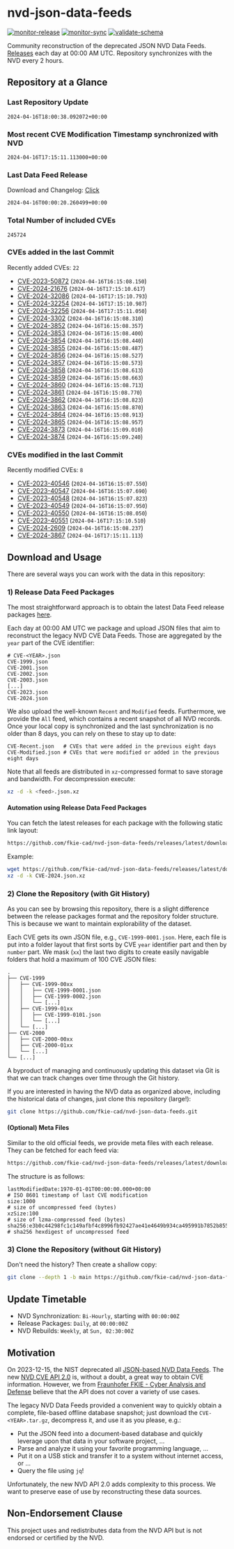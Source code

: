 # nvd-json-data-feeds

[![monitor-release](https://github.com/fkie-cad/nvd-json-data-feeds/actions/workflows/monitor_release.yml/badge.svg)](https://github.com/fkie-cad/nvd-json-data-feeds/actions/workflows/monitor_release.yml)
[![monitor-sync](https://github.com/fkie-cad/nvd-json-data-feeds/actions/workflows/monitor_sync.yml/badge.svg)](https://github.com/fkie-cad/nvd-json-data-feeds/actions/workflows/monitor_sync.yml)
[![validate-schema](https://github.com/fkie-cad/nvd-json-data-feeds/actions/workflows/validate_schema.yml/badge.svg)](https://github.com/fkie-cad/nvd-json-data-feeds/actions/workflows/validate_schema.yml)

Community reconstruction of the deprecated JSON NVD Data Feeds.
[Releases](https://github.com/fkie-cad/nvd-json-data-feeds/releases/latest) each day at 00:00 AM UTC.
Repository synchronizes with the NVD every 2 hours.

## Repository at a Glance

### Last Repository Update

```plain
2024-04-16T18:00:38.092072+00:00
```

### Most recent CVE Modification Timestamp synchronized with NVD

```plain
2024-04-16T17:15:11.113000+00:00
```

### Last Data Feed Release

Download and Changelog: [Click](https://github.com/fkie-cad/nvd-json-data-feeds/releases/latest)

```plain
2024-04-16T00:00:20.260499+00:00
```

### Total Number of included CVEs

```plain
245724
```

### CVEs added in the last Commit

Recently added CVEs: `22`

- [CVE-2023-50872](CVE-2023/CVE-2023-508xx/CVE-2023-50872.json) (`2024-04-16T16:15:08.150`)
- [CVE-2024-21676](CVE-2024/CVE-2024-216xx/CVE-2024-21676.json) (`2024-04-16T17:15:10.617`)
- [CVE-2024-32086](CVE-2024/CVE-2024-320xx/CVE-2024-32086.json) (`2024-04-16T17:15:10.793`)
- [CVE-2024-32254](CVE-2024/CVE-2024-322xx/CVE-2024-32254.json) (`2024-04-16T17:15:10.987`)
- [CVE-2024-32256](CVE-2024/CVE-2024-322xx/CVE-2024-32256.json) (`2024-04-16T17:15:11.050`)
- [CVE-2024-3302](CVE-2024/CVE-2024-33xx/CVE-2024-3302.json) (`2024-04-16T16:15:08.310`)
- [CVE-2024-3852](CVE-2024/CVE-2024-38xx/CVE-2024-3852.json) (`2024-04-16T16:15:08.357`)
- [CVE-2024-3853](CVE-2024/CVE-2024-38xx/CVE-2024-3853.json) (`2024-04-16T16:15:08.400`)
- [CVE-2024-3854](CVE-2024/CVE-2024-38xx/CVE-2024-3854.json) (`2024-04-16T16:15:08.440`)
- [CVE-2024-3855](CVE-2024/CVE-2024-38xx/CVE-2024-3855.json) (`2024-04-16T16:15:08.487`)
- [CVE-2024-3856](CVE-2024/CVE-2024-38xx/CVE-2024-3856.json) (`2024-04-16T16:15:08.527`)
- [CVE-2024-3857](CVE-2024/CVE-2024-38xx/CVE-2024-3857.json) (`2024-04-16T16:15:08.573`)
- [CVE-2024-3858](CVE-2024/CVE-2024-38xx/CVE-2024-3858.json) (`2024-04-16T16:15:08.613`)
- [CVE-2024-3859](CVE-2024/CVE-2024-38xx/CVE-2024-3859.json) (`2024-04-16T16:15:08.663`)
- [CVE-2024-3860](CVE-2024/CVE-2024-38xx/CVE-2024-3860.json) (`2024-04-16T16:15:08.713`)
- [CVE-2024-3861](CVE-2024/CVE-2024-38xx/CVE-2024-3861.json) (`2024-04-16T16:15:08.770`)
- [CVE-2024-3862](CVE-2024/CVE-2024-38xx/CVE-2024-3862.json) (`2024-04-16T16:15:08.823`)
- [CVE-2024-3863](CVE-2024/CVE-2024-38xx/CVE-2024-3863.json) (`2024-04-16T16:15:08.870`)
- [CVE-2024-3864](CVE-2024/CVE-2024-38xx/CVE-2024-3864.json) (`2024-04-16T16:15:08.913`)
- [CVE-2024-3865](CVE-2024/CVE-2024-38xx/CVE-2024-3865.json) (`2024-04-16T16:15:08.957`)
- [CVE-2024-3873](CVE-2024/CVE-2024-38xx/CVE-2024-3873.json) (`2024-04-16T16:15:09.010`)
- [CVE-2024-3874](CVE-2024/CVE-2024-38xx/CVE-2024-3874.json) (`2024-04-16T16:15:09.240`)


### CVEs modified in the last Commit

Recently modified CVEs: `8`

- [CVE-2023-40546](CVE-2023/CVE-2023-405xx/CVE-2023-40546.json) (`2024-04-16T16:15:07.550`)
- [CVE-2023-40547](CVE-2023/CVE-2023-405xx/CVE-2023-40547.json) (`2024-04-16T16:15:07.690`)
- [CVE-2023-40548](CVE-2023/CVE-2023-405xx/CVE-2023-40548.json) (`2024-04-16T16:15:07.823`)
- [CVE-2023-40549](CVE-2023/CVE-2023-405xx/CVE-2023-40549.json) (`2024-04-16T16:15:07.950`)
- [CVE-2023-40550](CVE-2023/CVE-2023-405xx/CVE-2023-40550.json) (`2024-04-16T16:15:08.050`)
- [CVE-2023-40551](CVE-2023/CVE-2023-405xx/CVE-2023-40551.json) (`2024-04-16T17:15:10.510`)
- [CVE-2024-2609](CVE-2024/CVE-2024-26xx/CVE-2024-2609.json) (`2024-04-16T16:15:08.237`)
- [CVE-2024-3867](CVE-2024/CVE-2024-38xx/CVE-2024-3867.json) (`2024-04-16T17:15:11.113`)


## Download and Usage

There are several ways you can work with the data in this repository:

### 1) Release Data Feed Packages

The most straightforward approach is to obtain the latest Data Feed release packages [here](https://github.com/fkie-cad/nvd-json-data-feeds/releases/latest).

Each day at 00:00 AM UTC we package and upload JSON files that aim to reconstruct the legacy NVD CVE Data Feeds.
Those are aggregated by the `year` part of the CVE identifier:

```
# CVE-<YEAR>.json
CVE-1999.json
CVE-2001.json
CVE-2002.json
CVE-2003.json
[...]
CVE-2023.json
CVE-2024.json
```

We also upload the well-known `Recent` and `Modified` feeds.
Furthermore, we provide the `All` feed, which contains a recent snapshot of all NVD records.
Once your local copy is synchronized and the last synchronization is no older than 8 days, you can rely on these to stay up to date:

```plain
CVE-Recent.json   # CVEs that were added in the previous eight days
CVE-Modified.json # CVEs that were modified or added in the previous eight days
```

Note that all feeds are distributed in `xz`-compressed format to save storage and bandwidth.
For decompression execute:

```sh
xz -d -k <feed>.json.xz
```

#### Automation using Release Data Feed Packages

You can fetch the latest releases for each package with the following static link layout:

```sh
https://github.com/fkie-cad/nvd-json-data-feeds/releases/latest/download/CVE-<YEAR>.json.xz
```

Example:

```sh
wget https://github.com/fkie-cad/nvd-json-data-feeds/releases/latest/download/CVE-2024.json.xz
xz -d -k CVE-2024.json.xz
```

### 2) Clone the Repository (with Git History)

As you can see by browsing this repository, there is a slight difference between the release packages format and the repository folder structure.
This is because we want to maintain explorability of the dataset.

Each CVE gets its own JSON file, e.g., `CVE-1999-0001.json`.
Here, each file is put into a folder layout that first sorts by CVE `year` identifier part and then by `number` part.
We mask (`xx`) the last two digits to create easily navigable folders that hold a maximum of 100 CVE JSON files:

```plain
.
├── CVE-1999
│   ├── CVE-1999-00xx
│   │   ├── CVE-1999-0001.json
│   │   ├── CVE-1999-0002.json
│   │   └── [...]
│   ├── CVE-1999-01xx
│   │   ├── CVE-1999-0101.json
│   │   └── [...]
│   └── [...]
├── CVE-2000
│   ├── CVE-2000-00xx
│   ├── CVE-2000-01xx
│   └── [...]
└── [...]
```

A byproduct of managing and continuously updating this dataset via Git is that we can track changes over time through the Git history.

If you are interested in having the NVD data as organized above, including the historical data of changes, just clone this repository (large!):

```sh
git clone https://github.com/fkie-cad/nvd-json-data-feeds.git
```

#### (Optional) Meta Files

Similar to the old official feeds, we provide meta files with each release. They can be fetched for each feed via:

```sh
https://github.com/fkie-cad/nvd-json-data-feeds/releases/latest/download/CVE-<YEAR>.meta
```

The structure is as follows:

```plain
lastModifiedDate:1970-01-01T00:00:00.000+00:00                          # ISO 8601 timestamp of last CVE modification
size:1000                                                               # size of uncompressed feed (bytes)
xzSize:100                                                              # size of lzma-compressed feed (bytes)
sha256:e3b0c44298fc1c149afbf4c8996fb92427ae41e4649b934ca495991b7852b855 # sha256 hexdigest of uncompressed feed
```

### 3) Clone the Repository (without Git History)

Don't need the history? Then create a shallow copy:

```sh
git clone --depth 1 -b main https://github.com/fkie-cad/nvd-json-data-feeds.git
```


## Update Timetable

* NVD Synchronization: `Bi-Hourly`, starting with `00:00:00Z`
* Release Packages: `Daily`, at `00:00:00Z`
* NVD Rebuilds: `Weekly`, at `Sun, 02:30:00Z`


## Motivation

On 2023-12-15, the NIST deprecated all [JSON-based NVD Data Feeds](https://nvd.nist.gov/vuln/data-feeds#divRetirementBanner-1).
The new [NVD CVE API 2.0](https://nvd.nist.gov/developers/vulnerabilities) is, without a doubt, a great way to obtain CVE information.
However, we from [Fraunhofer FKIE - Cyber Analysis and Defense](https://www.fkie.fraunhofer.de/en/departments/cad.html) believe that the API does not cover a variety of use cases.

The legacy NVD Data Feeds provided a convenient way to quickly obtain a complete, file-based offline database snapshot; just download the `CVE-<YEAR>.tar.gz`, decompress it, and use it as you please, e.g.:

- Put the JSON feed into a document-based database and quickly leverage upon that data in your software project, ...
- Parse and analyze it using your favorite programming language, ...
- Put it on a USB stick and transfer it to a system without internet access, or ...
- Query the file using `jq`!

Unfortunately, the new NVD API 2.0 adds complexity to this process.
We want to preserve ease of use by reconstructing these data sources.

## Non-Endorsement Clause

This project uses and redistributes data from the NVD API but is not endorsed or certified by the NVD.